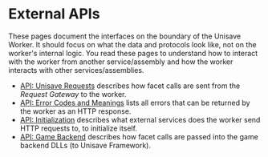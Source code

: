 # External APIs

These pages document the interfaces on the boundary of the Unisave Worker. It should focus on what the data and protocols look like, not on the worker's internal logic. You read these pages to understand how to interact with the worker from another service/assembly and how the worker interacts with other services/assemblies. 

- [API: Unisave Requests](api-unisave-requests.md) describes how facet calls are sent from the *Request Gateway* to the worker.
- [API: Error Codes and Meanings](api-error-codes-and-meanings.md) lists all errors that can be returned by the worker as an HTTP response.
- [API: Initialization](api-initialization.md) describes what external services does the worker send HTTP requests to, to initialize itself.
- [API: Game Backend](api-game-backend.md) describes how facet calls are passed into the game backend DLLs (to Unisave Framework).
